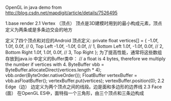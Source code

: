 OpenGL in java demo
from  http://blog.csdn.net/mapdigit/article/details/7526495

1.base render
2.1 Vertex （顶点） 顶点是3D建模时用到的最小构成元素，顶点定义为两条或是多条边交会的地方

定义了四个顶点和对应的Android 顶点定义:
    private float vertices[] = {
     -1.0f,  1.0f, 0.0f,  // 0, Top Left
     -1.0f, -1.0f, 0.0f,  // 1, Bottom Left
     1.0f, -1.0f, 0.0f,  // 2, Bottom Right
     1.0f,  1.0f, 0.0f,  // 3, Top Right
    };
    为了提高性能，通常将这些数组存放到java.io 中定义的Buffer类中：
    // a float is 4 bytes, therefore we multiply the number if vertices with 4.
    ByteBuffer vbb = ByteBuffer.allocateDirect(vertices.length * 4);
    vbb.order(ByteOrder.nativeOrder());
    FloatBuffer vertexBuffer = vbb.asFloatBuffer();
    vertexBuffer.put(vertices);
    vertexBuffer.position(0);
2.2 Edge（边） 边定义为两个顶点之间的线段。边是面和多边形的边界线
2.3 Face (面） 在OpenGL ES中，面特指一个三角形，由三个顶点和三条边构成
























